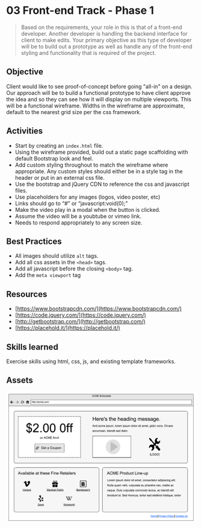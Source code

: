 # 03 Front-end Track - Phase 1

>Based on the requirements, your role in this is that of a front-end developer. Another developer is handling the backend interface for client to make edits. Your primary objective as this type of developer will be to build out a prototype as well as handle any of the front-end styling and functionality that is required of the project.

## Objective
Client would like to see proof-of-concept before going "all-in" on a design. Our approach will be to build a functional prototype to have client approve the idea and so they can see how it will display on multiple viewports. This will be a functional wireframe. Widths in the wireframe are approximate, default to the nearest grid size per the css framework.

## Activities

- Start by creating an `index.html` file.
- Using the wireframe provided, build out a static page scaffolding with default Bootstrap look and feel.
- Add custom styling throughout to match the wireframe where appropriate. Any custom styles should either be in a style tag in the header or put in an external css file.
- Use the bootstrap and jQuery CDN to reference the css and javascript files.
- Use placeholders for any images (logos, video poster, etc)
- Links should go to “#” or “javascript:void(0);"
- Make the video play in a modal when the button is clicked.
- Assume the video will be a youbtube or vimeo link.
- Needs to respond appropriately to any screen size.

## Best Practices

- All images should utilize `alt` tags.
- Add all css assets in the `<head>` tags.
- Add all javascript before the closing `<body>` tag.
- Add the `meta viewport` tag


## Resources
- [https://www.bootstrapcdn.com/](https://www.bootstrapcdn.com/)
- [https://code.jquery.com/](https://code.jquery.com/)
- [http://getbootstrap.com/](http://getbootstrap.com/)
- [https://placehold.it/](https://placehold.it/)

## Skills learned
Exercise skills using html, css, js, and existing template frameworks.

## Assets

![image](assets/wireframe.png)
